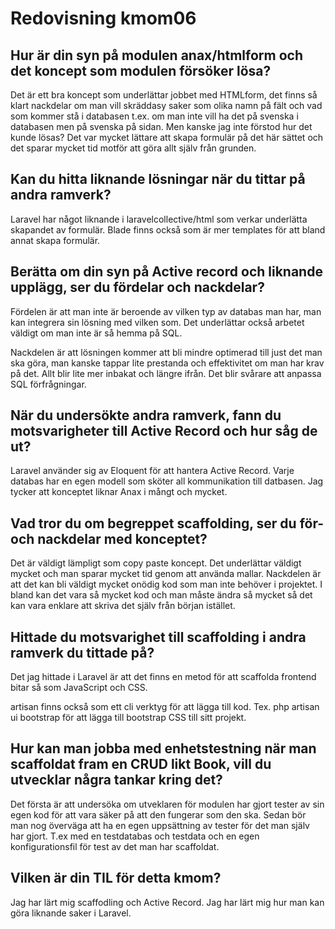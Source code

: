 ---
---
Redovisning kmom06
=========================

## Hur är din syn på modulen anax/htmlform och det koncept som modulen försöker lösa?

Det är ett bra koncept som underlättar jobbet med HTMLform, det finns så klart nackdelar om man vill skräddasy saker som olika namn på fält och vad som kommer stå i databasen t.ex. om man inte vill ha det på svenska i databasen men på svenska på sidan. Men kanske jag inte förstod hur det kunde lösas?
Det var mycket lättare att skapa formulär på det här sättet och det sparar mycket tid motför att göra allt själv från grunden.

## Kan du hitta liknande lösningar när du tittar på andra ramverk?

Laravel har något liknande i laravelcollective/html som verkar underlätta skapandet av formulär. Blade finns också som är mer templates för att bland annat skapa formulär.

## Berätta om din syn på Active record och liknande upplägg, ser du fördelar och nackdelar?

Fördelen är att man inte är beroende av vilken typ av databas man har, man kan integrera sin lösning med vilken som. Det underlättar också arbetet väldigt om man inte är så hemma på SQL.

Nackdelen är att lösningen kommer att bli mindre optimerad till just det man ska göra, man kanske tappar lite prestanda och effektivitet om man har krav på det. Allt blir lite mer inbakat och längre ifrån. Det blir svårare att anpassa SQL förfrågningar.

## När du undersökte andra ramverk, fann du motsvarigheter till Active Record och hur såg de ut?

Laravel använder sig av Eloquent för att hantera Active Record. Varje databas har en egen modell som sköter all kommunikation till datbasen. Jag tycker att konceptet liknar Anax i mångt och mycket. 


## Vad tror du om begreppet scaffolding, ser du för- och nackdelar med konceptet?

Det är väldigt lämpligt som copy paste koncept. Det underlättar väldigt mycket och man sparar mycket tid genom att använda mallar. Nackdelen är att det kan bli väldigt mycket onödig kod som man inte behöver i projektet. I bland kan det vara så mycket kod och man måste ändra så mycket så det kan vara enklare att skriva det själv från början istället.

## Hittade du motsvarighet till scaffolding i andra ramverk du tittade på?

Det jag hittade i Laravel är att det finns en metod för att scaffolda frontend bitar så som JavaScript och CSS.

artisan finns också som ett cli verktyg för att lägga till kod. Tex. php artisan ui bootstrap för att lägga till bootstrap CSS till sitt projekt.

## Hur kan man jobba med enhetstestning när man scaffoldat fram en CRUD likt Book, vill du utvecklar några tankar kring det?

Det första är att undersöka om utveklaren för modulen har gjort tester av sin egen kod för att vara säker på att den fungerar som den ska. Sedan bör man nog överväga att ha en egen uppsättning av tester för det man själv har gjort. T.ex med en testdatabas och testdata och en egen konfigurationsfil för test av det man har scaffoldat.

## Vilken är din TIL för detta kmom?

Jag har lärt mig scaffodling och Active Record. Jag har lärt mig hur man kan göra liknande saker i Laravel. 
